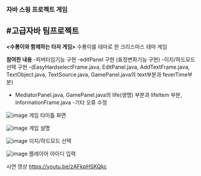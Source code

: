 ### 자바 스윙 프로젝트 게임 

#고급자바 팀프로젝트
---

**<수룡이와 함께하는 타자 게임>** 
수룡이를 테마로 한 크리스마스 테마 게임

**참여한 내용**
-피버타임기능 구현
-editPanel 구현 (표정변화기능 구현)
-이지/하드모드 선택 구현
-(EasyHardselectFrame.java, EditPanel.java, AddTextFrame.java, TextObject.java, TextSource.java, GamePanel.java의 text부분과 feverTime부분)
- MediatorPanel.java, GamePanel.java의 life(생명) 부분과 lifeItem 부분, InformationFrame.java
-기타 오류 수정





![image](https://github.com/user-attachments/assets/4e4a59cc-a53a-4c99-b29a-4932b2d20c7d)
게임 타이틀 화면 


![image](https://github.com/user-attachments/assets/dc306f47-ce40-4487-840d-e8c052a1fdd1)
게임 설명




![image](https://github.com/user-attachments/assets/3d85b9b8-6bde-4b42-a906-6010aca70f4b)
이지/하드모드 선택



![image](https://github.com/user-attachments/assets/066ba65a-eff8-4879-9e8a-bff00a11850e)
플레이어 아이디 입력




시연 영상 
https://youtu.be/zAFkpHSKQkc





